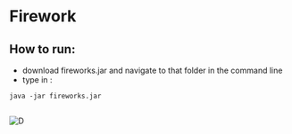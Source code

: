 # Firework

## How to run:
- download fireworks.jar and navigate to that folder in the command line
- type in :
```
java -jar fireworks.jar 
```

## 
![D](https://github.com/Tomi-1997/CS-3rdYear/blob/main/Firework/demo2.gif)
